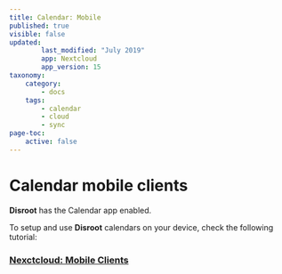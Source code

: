 ```yaml
---
title: Calendar: Mobile
published: true
visible: false
updated:
        last_modified: "July 2019"
        app: Nextcloud
        app_version: 15
taxonomy:
    category:
        - docs
    tags:
        - calendar
        - cloud
        - sync
page-toc:
    active: false
---
```


# Calendar mobile clients

**Disroot** has the Calendar app enabled.

To setup and use **Disroot** calendars on your device, check the following tutorial:

### [Nexctcloud: Mobile Clients](/tutorials/cloud/clients/mobile)
